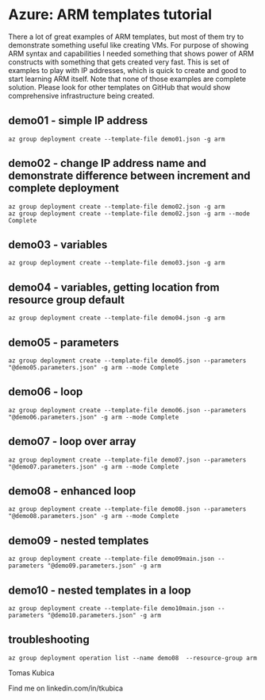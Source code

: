 # Azure: ARM templates tutorial

There a lot of great examples of ARM templates, but most of them try to demonstrate something useful like creating VMs. For purpose of showing ARM syntax and capabilities I needed something that shows power of ARM constructs with something that gets created very fast. This is set of examples to play with IP addresses, which is quick to create and good to start learning ARM itself. Note that none of those examples are complete solution. Please look for other templates on GitHub that would show comprehensive infrastructure being created.

## demo01 - simple IP address
```
az group deployment create --template-file demo01.json -g arm
```

## demo02 - change IP address name and demonstrate difference between increment and complete deployment
```
az group deployment create --template-file demo02.json -g arm
az group deployment create --template-file demo02.json -g arm --mode Complete
```

## demo03 - variables
```
az group deployment create --template-file demo03.json -g arm
```

## demo04 - variables, getting location from resource group default
```
az group deployment create --template-file demo04.json -g arm
```

## demo05 - parameters
```
az group deployment create --template-file demo05.json --parameters "@demo05.parameters.json" -g arm --mode Complete
```

## demo06 - loop
```
az group deployment create --template-file demo06.json --parameters "@demo06.parameters.json" -g arm --mode Complete
```

## demo07 - loop over array
```
az group deployment create --template-file demo07.json --parameters "@demo07.parameters.json" -g arm --mode Complete
```

## demo08 - enhanced loop
```
az group deployment create --template-file demo08.json --parameters "@demo08.parameters.json" -g arm --mode Complete
```

## demo09 - nested templates
```
az group deployment create --template-file demo09main.json --parameters "@demo09.parameters.json" -g arm 
```

## demo10 - nested templates in a loop
```
az group deployment create --template-file demo10main.json --parameters "@demo10.parameters.json" -g arm 
```

## troubleshooting
```
az group deployment operation list --name demo08  --resource-group arm
```

Tomas Kubica

Find me on linkedin.com/in/tkubica